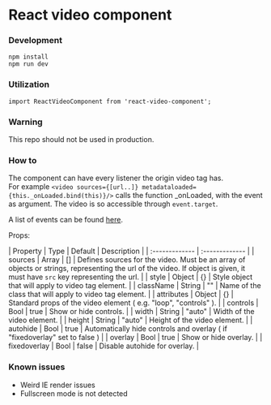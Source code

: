 # React video component

### Development
```
npm install
npm run dev
```

### Utilization
```
import ReactVideoComponent from 'react-video-component';
```

### Warning
This repo should not be used in production.

### How to

The component can have every listener the origin video tag has.  
For example `<video sources={[url..]} metadataloaded={this._onLoaded.bind(this)}/>` calls the function _onLoaded, with the event as argument.
The video is so accessible through `event.target`.

A list of events can be found [here](http://www.w3schools.com/tags/ref_av_dom.asp).

Props:

| Property       | Type | Default | Description |
| :------------- | :------------- |
| sources | Array | [] | Defines sources for the video. Must be an array of objects or strings, representing the url of the video. If object is given, it must have `src` key representing the url. |
| style | Object | {} | Style object that will apply to video tag element. |
| className | String | "" | Name of the class that will apply to video tag element. |
| attributes | Object | {} | Standard props of the video element ( e.g. "loop", "controls" ). |
| controls | Bool | true | Show or hide controls. |
| width | String | "auto" | Width of the video element. |
| height | String | "auto" | Height of the video element. |
| autohide | Bool | true | Automatically hide controls and overlay ( if "fixedoverlay" set to false ) |
| overlay | Bool | true | Show or hide overlay. |
| fixedoverlay | Bool | false | Disable autohide for overlay. |

### Known issues

+ Weird IE render issues
+ Fullscreen mode is not detected
